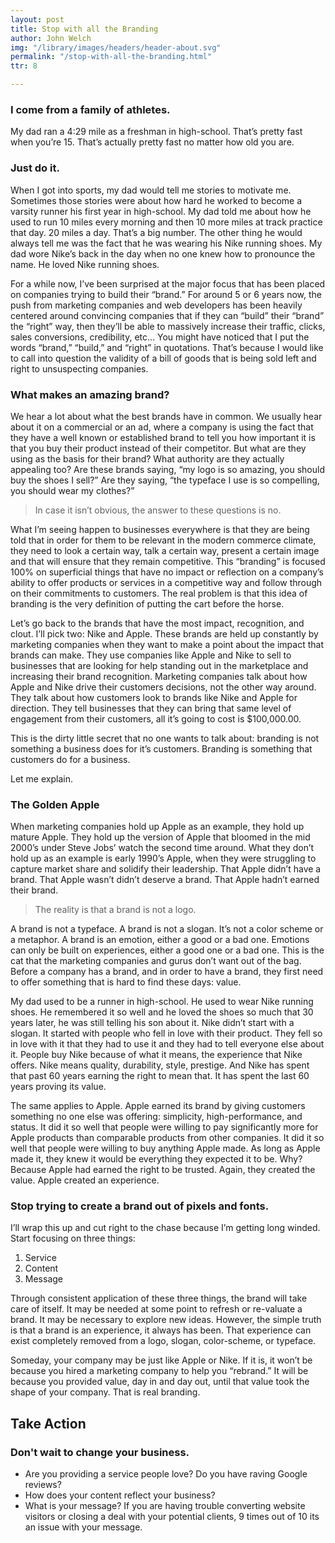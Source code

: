 ```yaml
---
layout: post
title: Stop with all the Branding
author: John Welch
img: "/library/images/headers/header-about.svg"
permalink: "/stop-with-all-the-branding.html"
ttr: 8

---
```

### I come from a family of athletes. 
My dad ran a 4:29 mile as a freshman in high-school. That’s pretty fast when you’re 15. That’s actually pretty fast no matter how old you are. 

### Just do it.
When I got into sports, my dad would tell me stories to motivate me. Sometimes those stories were about how hard he worked to become a varsity runner his first year in high-school. My dad told me about how he used to run 10 miles every morning and then 10 more miles at track practice that day. 20 miles a day. That’s a big number. The other thing he would always tell me was the fact that he was wearing his Nike running shoes. My dad wore Nike’s back in the day when no one knew how to pronounce the name. He loved Nike running shoes. 

For a while now, I’ve been surprised at the major focus that has been placed on companies trying to build their “brand.” For around 5 or 6 years now, the push from marketing companies and web developers has been heavily centered around convincing companies that if they can “build” their “brand” the “right” way, then they’ll be able to massively increase their traffic, clicks, sales conversions, credibility, etc… 
You might have noticed that I put the words “brand,” “build,” and “right” in quotations. That’s because I would like to call into question the validity of a bill of goods that is being sold left and right to unsuspecting companies. 

### What makes an amazing brand?
We hear a lot about what the best brands have in common. We usually hear about it on a commercial or an ad, where a company is using the fact that they have a well known or established brand to tell you how important it is that you buy their product instead of their competitor. But what are they using as the basis for their brand? What authority are they actually appealing too? Are these brands saying, “my logo is so amazing, you should buy the shoes I sell?” Are they saying, “the typeface I use is so compelling, you should wear my clothes?”

> In case it isn’t obvious, the answer to these questions is no. 

What I’m seeing happen to businesses everywhere is that they are being told that in order for them to be relevant in the modern commerce climate, they need to look a certain way, talk a certain way, present a certain image and that will ensure that they remain competitive. This “branding” is focused 100% on superficial things that have no impact or reflection on a company’s ability to offer products or services in a competitive way and follow through on their commitments to customers. The real problem is that this idea of branding is the very definition of putting the cart before the horse. 

Let’s go back to the brands that have the most impact, recognition, and clout. I’ll pick two: Nike and Apple. These brands are held up constantly by marketing companies when they want to make a point about the impact that brands can make. They use companies like Apple and Nike to sell to businesses that are looking for help standing out in the marketplace and increasing their brand recognition. Marketing companies talk about how Apple and Nike drive their customers decisions, not the other way around. They talk about how customers look to brands like Nike and Apple for direction. They tell businesses that they can bring that same level of engagement from their customers, all it’s going to cost is $100,000.00. 

This is the dirty little secret that no one wants to talk about: branding is not something a business does for it’s customers. Branding is something that customers do for a business. 

Let me explain. 

### The Golden Apple
When marketing companies hold up Apple as an example, they hold up mature Apple. They hold up the version of Apple that bloomed in the mid 2000’s under Steve Jobs’ watch the second time around. What they don’t hold up as an example is early 1990’s Apple, when they were struggling to capture market share and solidify their leadership. That Apple didn’t have a brand. That Apple wasn’t didn’t deserve a brand. That Apple hadn’t earned their brand. 

> The reality is that a brand is not a logo. 

A brand is not a typeface. A brand is not a slogan. It’s not a color scheme or a metaphor. A brand is an emotion, either a good or a bad one. Emotions can only be built on experiences, either a good one or a bad one. This is the cat that the marketing companies and gurus don’t want out of the bag. Before a company has a brand, and in order to have a brand, they first need to offer something that is hard to find these days: value. 

My dad used to be a runner in high-school. He used to wear Nike running shoes. He remembered it so well and he loved the shoes so much that 30 years later, he was still telling his son about it. Nike didn’t start with a slogan. It started with people who fell in love with their product. They fell so in love with it that they had to use it and they had to tell everyone else about it. People buy Nike because of what it means, the experience that Nike offers. Nike means quality, durability, style, prestige. And Nike has spent that past 60 years earning the right to mean that. It has spent the last 60 years proving its value. 

The same applies to Apple. Apple earned its brand by giving customers something no one else was offering: simplicity, high-performance, and status. It did it so well that people were willing to pay significantly more for Apple products than comparable products from other companies. It did it so well that people were willing to buy anything Apple made. As long as Apple made it, they knew it would be everything they expected it to be. Why? Because Apple had earned the right to be trusted. Again, they created the value. Apple created an experience.

### Stop trying to create a brand out of pixels and fonts.
I’ll wrap this up and cut right to the chase because I’m getting long winded.  Start focusing on three things: 

1. Service
2. Content
3. Message

Through consistent application of these three things, the brand will take care of itself. It may be needed at some point to refresh or re-valuate a brand. It may be necessary to explore new ideas. However, the simple truth is that a brand is an experience, it always has been. That experience can exist completely removed from a logo, slogan, color-scheme, or typeface. 

Someday, your company may be just like Apple or Nike. If it is, it won’t be because you hired a marketing company to help you “rebrand.” It will be because you provided value, day in and day out, until that value took the shape of your company. That is real branding. 

## Take Action
### Don't wait to change your business.
- Are you providing a service people love? Do you have raving Google reviews?
- How does your content reflect your business?
- What is your message? If you are having trouble converting website visitors or closing a deal with your potential clients, 9 times out of 10 its an issue with your message.